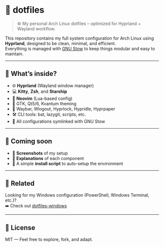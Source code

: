 # 🧪 dotfiles

> ⚙️ My personal Arch Linux dotfiles – optimized for Hyprland + Wayland workflow.

This repository contains my full system configuration for Arch Linux using **Hyprland**, designed to be clean, minimal, and efficient.  
Everything is managed with [GNU Stow](https://www.gnu.org/software/stow/) to keep things modular and easy to maintain.

---

## 🧰 What’s inside?

- 🌐 **Hyprland** (Wayland window manager)
- 💻 **Kitty**, **Zsh**, and **Starship**
- 📝 **Neovim** (Lua-based config)
- 🎨 GTK, Qt5/6, Kvantum theming
- 🧱 Waybar, Wlogout, Hyprlock, Hypridle, Hyprpaper
- 🛠️ CLI tools: bat, lazygit, scripts, etc.
- 📁 All configurations symlinked with GNU Stow

---

## 🚧 Coming soon

- 📸 **Screenshots** of my setup
- 📃 **Explanations** of each component
- 🧪 A simple **install script** to auto-setup the environment

---

## 📎 Related

Looking for my Windows configuration (PowerShell, Windows Terminal, etc.)?  
➡️ Check out [dotfiles-windows](https://github.com/tuconnaisyouknow/dotfiles-windows)

---

## 📜 License

MIT — Feel free to explore, fork, and adapt.

